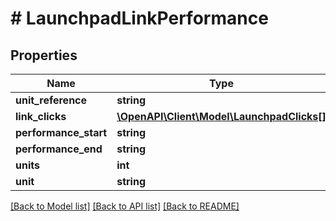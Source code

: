 # # LaunchpadLinkPerformance

## Properties

Name | Type | Description | Notes
------------ | ------------- | ------------- | -------------
**unit_reference** | **string** |  | [optional]
**link_clicks** | [**\OpenAPI\Client\Model\LaunchpadClicks[]**](LaunchpadClicks.md) |  | [optional]
**performance_start** | **string** |  | [optional]
**performance_end** | **string** |  | [optional]
**units** | **int** |  | [optional]
**unit** | **string** |  | [optional]

[[Back to Model list]](../../README.md#models) [[Back to API list]](../../README.md#endpoints) [[Back to README]](../../README.md)
